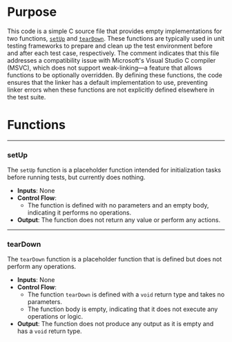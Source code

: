 # Purpose
This code is a simple C source file that provides empty implementations for two functions, [`setUp`](#setUp) and [`tearDown`](#tearDown). These functions are typically used in unit testing frameworks to prepare and clean up the test environment before and after each test case, respectively. The comment indicates that this file addresses a compatibility issue with Microsoft's Visual Studio C compiler (MSVC), which does not support weak-linking—a feature that allows functions to be optionally overridden. By defining these functions, the code ensures that the linker has a default implementation to use, preventing linker errors when these functions are not explicitly defined elsewhere in the test suite.
# Functions

---
### setUp<!-- {{#callable:setUp}} -->
The `setUp` function is a placeholder function intended for initialization tasks before running tests, but currently does nothing.
- **Inputs**: None
- **Control Flow**:
    - The function is defined with no parameters and an empty body, indicating it performs no operations.
- **Output**: The function does not return any value or perform any actions.


---
### tearDown<!-- {{#callable:tearDown}} -->
The `tearDown` function is a placeholder function that is defined but does not perform any operations.
- **Inputs**: None
- **Control Flow**:
    - The function `tearDown` is defined with a `void` return type and takes no parameters.
    - The function body is empty, indicating that it does not execute any operations or logic.
- **Output**: The function does not produce any output as it is empty and has a `void` return type.


